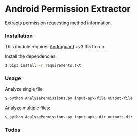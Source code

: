 # Android Permission Extractor

Extracts permission requesting method information.


### Installation

This module requires [Androguard](https://androguard.readthedocs.io/en/latest/) +v3.3.5 to run.

Install the dependencies.

```sh
$ pip3 install -r requirements.txt
```

### Usage

Analyze single file:

```sh
$ python AnalyzePermissions.py input-apk-file output-file
```

Analyze multiple files:

```sh
$ python AnalyzePermissions.py input-apks-dir outputs-dir
```

### Todos
    
